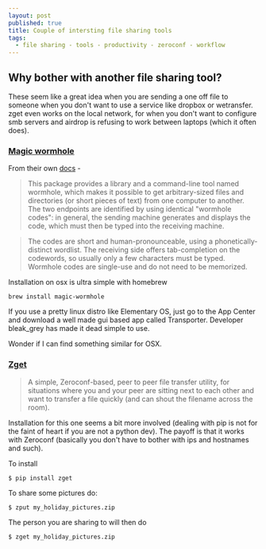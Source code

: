 ```yaml
---
layout: post
published: true
title: Couple of intersting file sharing tools
tags:
  - file sharing - tools - productivity - zeroconf - workflow
---
```

## Why bother with another file sharing tool?

These seem like a great idea when you are sending a one off file to someone when you don't want to use a service like dropbox or wetransfer. zget even works on the local network, for when you don't want to configure smb servers and airdrop is refusing to work between laptops (which it often does).

### [Magic wormhole](https://github.com/warner/magic-wormhole)

From their own [docs](magic-wormhole.readthedocs.io) - 
> This package provides a library and a command-line tool named wormhole, which makes it possible to get arbitrary-sized files and directories (or short pieces of text) from one computer to another. The two endpoints are identified by using identical "wormhole codes": in general, the sending machine generates and displays the code, which must then be typed into the receiving machine.

> The codes are short and human-pronounceable, using a phonetically-distinct wordlist. The receiving side offers tab-completion on the codewords, so usually only a few characters must be typed. Wormhole codes are single-use and do not need to be memorized.

Installation on osx is ultra simple with homebrew

	brew install magic-wormhole
    
If you use a pretty linux distro like Elementary OS, just go to the App Center and download a well made gui based app called Transporter. Developer bleak_grey has made it dead simple to use.

Wonder if I can find something similar for OSX.

### [Zget](https://github.com/nils-werner/zget)

> A simple, Zeroconf-based, peer to peer file transfer utility, for situations where you and your peer are sitting next to each other and want to transfer a file quickly (and can shout the filename across the room).

Installation for this one seems a bit more involved (dealing with pip is not for the faint of heart if you are not a python dev). The payoff is that it works with Zeroconf (basically you don't have to bother with ips and hostnames and such).

To install

	$ pip install zget
    
To share some pictures do:

	$ zput my_holiday_pictures.zip

The person you are sharing to will then do

	$ zget my_holiday_pictures.zip